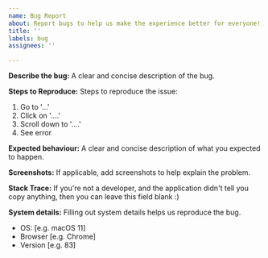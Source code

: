 ```yaml
---
name: Bug Report
about: Report bugs to help us make the experience better for everyone!
title: ''
labels: bug
assignees: ''

---
```


**Describe the bug:**
A clear and concise description of the bug.

**Steps to Reproduce:**
Steps to reproduce the issue:
1. Go to '...'
2. Click on '....'
3. Scroll down to '....'
4. See error

**Expected behaviour:**
A clear and concise description of what you expected to happen.

**Screenshots:**
If applicable, add screenshots to help explain the problem.

**Stack Trace:**
If you're not a developer, and the application didn't tell you copy anything, then you can leave this field blank :)

**System details:**
Filling out system details helps us reproduce the bug.

 - OS: [e.g. macOS 11]
 - Browser [e.g. Chrome]
 - Version [e.g. 83]
